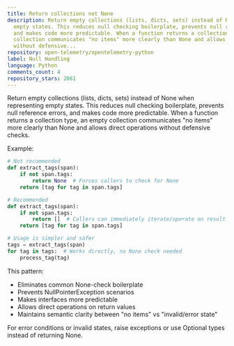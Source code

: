 ```yaml
---
title: Return collections not None
description: Return empty collections (lists, dicts, sets) instead of None when representing
  empty states. This reduces null checking boilerplate, prevents null reference errors,
  and makes code more predictable. When a function returns a collection type, an empty
  collection communicates "no items" more clearly than None and allows direct operations
  without defensive...
repository: open-telemetry/opentelemetry-python
label: Null Handling
language: Python
comments_count: 4
repository_stars: 2061
---
```


Return empty collections (lists, dicts, sets) instead of None when representing empty states. This reduces null checking boilerplate, prevents null reference errors, and makes code more predictable. When a function returns a collection type, an empty collection communicates "no items" more clearly than None and allows direct operations without defensive checks.

Example:
```python
# Not recommended
def extract_tags(span):
    if not span.tags:
        return None  # Forces callers to check for None
    return [tag for tag in span.tags]

# Recommended
def extract_tags(span):
    if not span.tags:
        return []  # Callers can immediately iterate/operate on result
    return [tag for tag in span.tags]

# Usage is simpler and safer
tags = extract_tags(span)
for tag in tags:  # Works directly, no None check needed
    process_tag(tag)
```

This pattern:
- Eliminates common None-check boilerplate
- Prevents NullPointerException scenarios
- Makes interfaces more predictable
- Allows direct operations on return values
- Maintains semantic clarity between "no items" vs "invalid/error state"

For error conditions or invalid states, raise exceptions or use Optional types instead of returning None.